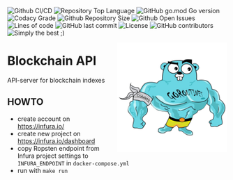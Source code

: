 ![Github CI/CD](https://img.shields.io/github/workflow/status/evt/blockchain-api/Go)
![Repository Top Language](https://img.shields.io/github/languages/top/evt/blockchain-api)
![GitHub go.mod Go version](https://img.shields.io/github/go-mod/go-version/evt/blockchain-api)
![Codacy Grade](https://img.shields.io/codacy/grade/68c42124afcf456ab0c28e2d6da7e534)
![Github Repository Size](https://img.shields.io/github/repo-size/evt/blockchain-api)
![Github Open Issues](https://img.shields.io/github/issues/evt/blockchain-api)
![Lines of code](https://img.shields.io/tokei/lines/github/evt/blockchain-api)
![GitHub last commit](https://img.shields.io/github/last-commit/evt/blockchain-api)
![License](https://img.shields.io/badge/license-Apache%202-blue)
![GitHub contributors](https://img.shields.io/github/contributors/evt/blockchain-api)
![Simply the best ;)](https://img.shields.io/badge/simply-the%20best%20%3B%29-orange)

<img align="right" width="50%" src="./images/big-gopher.jpg">

# Blockchain API

API-server for blockchain indexes

## HOWTO

- create account on https://infura.io/
- create new project on https://infura.io/dashboard
- copy Ropsten endpoint from Infura project settings to `INFURA_ENDPOINT` in `docker-compose.yml`
- run with `make run`

